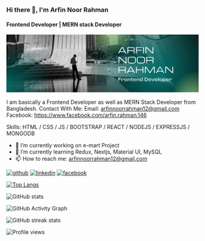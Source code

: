 ### Hi there 👋, I'm Arfin Noor Rahman
#### Frontend Developer | MERN stack Developer
![Frontend Developer | MERN stack Developer](https://github.com/arfin-web/arfin-web/blob/main/Arfin%20noor%20rahman.png)

I am basically a Frontend Developer as well as MERN Stack Developer from Bangladesh.
Contact With Me:
Email: arfinnoorrahman12@gmail.com
Facebook: https://www.facebook.com/arfin.rahman.146

Skills: HTML / CSS / JS / BOOTSTRAP / REACT / NODEJS / EXPRESSJS / MONGODB

- 🔭 I’m currently working on e-mart Project 
- 🌱 I’m currently learning Redux, Nextjs, Material UI, MySQL 
- 📫 How to reach me: arfinnoorrahman12@gmail.com 


[<img src='https://cdn.jsdelivr.net/npm/simple-icons@3.0.1/icons/github.svg' alt='github' height='40'>](https://github.com/arfin-web)  [<img src='https://cdn.jsdelivr.net/npm/simple-icons@3.0.1/icons/linkedin.svg' alt='linkedin' height='40'>](https://www.linkedin.com/in/arfinnoorrahman/)  [<img src='https://cdn.jsdelivr.net/npm/simple-icons@3.0.1/icons/facebook.svg' alt='facebook' height='40'>](https://www.facebook.com/arfin.rahman.146)  

[![Top Langs](https://github-readme-stats.vercel.app/api/top-langs/?username=arfin-web)](https://github.com/anuraghazra/github-readme-stats)

![GitHub stats](https://github-readme-stats.vercel.app/api?username=arfin-web&show_icons=true)  

![GitHub Activity Graph](https://activity-graph.herokuapp.com/graph?username=arfin-web)  

![GitHub streak stats](https://github-readme-streak-stats.herokuapp.com/?user=arfin-web)  

![Profile views](https://gpvc.arturio.dev/arfin-web)  
